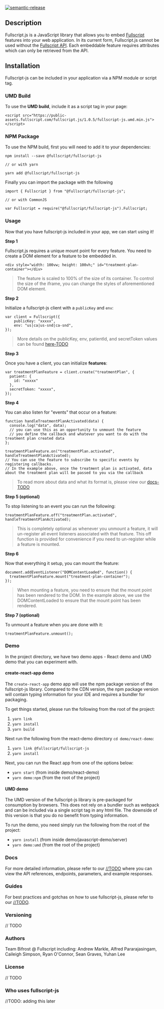 [![semantic-release](https://img.shields.io/badge/%20%20%F0%9F%93%A6%F0%9F%9A%80-semantic--release-e10079.svg)](https://github.com/semantic-release/semantic-release)

## Description

Fullscript.js is a JavaScript library that allows you to embed [Fullscript](https://fullscript.com/) features into your web application. In its current form, Fullscript.js cannot be used without the [Fullscript API](https://us.fullscript.com/docs/api/reference). Each embeddable feature requires attributes which can only be retrieved from the API.

## Installation

Fullscript-js can be included in your application via a NPM module or script tag.

### UMD Build

To use the **UMD build**, include it as a script tag in your page:

```
<script src="https://public-assets.fullscript.com/fullscript.js/1.0.5/fullscript-js.umd.min.js"></script>
```

### NPM Package

To use the NPM build, first you will need to add it to your dependencies:

```
npm install --save @fullscript/fullscript-js

// or with yarn

yarn add @fullscript/fullscript-js
```

Finally you can import the package with the following

```
import { Fullscript } from "@fullscript/fullscript-js";

// or with CommonJS

var Fullscript = require("@fullscript/fullscript-js").Fullscript;
```

### Usage

Now that you have fullscript-js included in your app, we can start using it!

**Step 1**

Fullscript.js requires a unique mount point for every feature. You need to create a DOM element for a feature to be embedded in.

```
<div style="width: 100vw; height: 100vh;" id="treatment-plan-container"></div>
```

> The feature is scaled to 100% of the size of its container. To control the size of the iframe, you can change the styles of aforementioned DOM element.

**Step 2**

Initialize a fullscript-js client with a `publicKey` and `env`:

```
var client = Fullscript({
    publicKey: "xxxxx",
    env: "us|ca|us-snd|ca-snd",
});
```

> More details on the publicKey, env, patientId, and secretToken values can be found [here-TODO](#)

**Step 3**

Once you have a client, you can initialize **features**:

```
var treatmentPlanFeature = client.create("treatmentPlan", {
  patient: {
    id: "xxxxx"
  },
  secretToken: "xxxxx",
});
```

**Step 4**

You can also listen for "events" that occur on a feature:

```
function handleTreatmentPlanActivated(data) {
  console.log("data", data);
  // you can use this as an opportunity to unmount the feature
  // you define the callback and whatever you want to do with the treatment plan created data
};

treatmentPlanFeature.on("treatmentPlan.activated", handleTreatmentPlanActivated);
// You can use the feature to subscribe to specific events by registering callbacks.
// In the example above, once the treatment plan is activated, data about the treatment plan will be passed to you via the callback
```

> To read more about data and what its format is, please view our [docs-TODO](#)

**Step 5 (optional)**

To stop listening to an event you can run the following:

```
treatmentPlanFeature.off("treatmentPlan.activated", handleTreatmentPlanActivated);
```

> This is completely optional as whenever you unmount a feature, it will un-register all event listeners associated with that feature. This off function is provided for convenience if you need to un-register while a feature is mounted.

**Step 6**

Now that everything it setup, you can mount the feature:

```
document.addEventListener("DOMContentLoaded", function() {
  treatmentPlanFeature.mount("treatment-plan-container");
});
```

> When mounting a feature, you need to ensure that the mount point has been rendered to the DOM. In the example above, we use the DOMContentLoaded to ensure that the mount point has been rendered.

**Step 7 (optional)**

To unmount a feature when you are done with it:

```
treatmentPlanFeature.unmount();
```

### Demo

In the project directory, we have two demo apps - React demo and UMD demo that you can experiment with.

#### create-react-app demo

The `create-react-app` demo app will use the npm package version of the fullscript-js library. Compared to the CDN version, the npm package version will contain typing information for your IDE and requires a bundler for packaging.

To get things started, please run the following from the root of the project:

1. `yarn link`
2. `yarn install`
3. `yarn build`

Next run the following from the react-demo directory `cd demo/react-demo`:

1. `yarn link @fullscript/fullscript-js`
2. `yarn install`

Next, you can run the React app from one of the options below:

- `yarn start` (from inside demo/react-demo)
- `yarn demo:npm` (from the root of the project)

#### UMD demo

The UMD version of the fullscript-js library is pre-packaged for consumption by browsers. This does not rely on a bundler such as webpack and can be included via a single script tag in any html file. The downside of this version is that you do no benefit from typing information.

To run the demo, you need simply run the following from the root of the project:

- `yarn install` (from inside demo/javascript-demo/server)
- `yarn demo:umd` (from the root of the project)

### Docs

For more detailed information, please refer to our [//TODO](#) where you can view the API references, endpoints, parameters, and example responses.

### Guides

For best practices and gotchas on how to use fullscript-js, please refer to our [//TODO](#).

### Versioning

// TODO

### Authors

Team Bifrost @ Fullscript including: Andrew Markle, Alfred Pararajasingam, Caileigh Simpson, Ryan O'Connor, Sean Graves, Yuhan Lee

### License

// TODO

### Who uses fullscript-js

//TODO: adding this later
